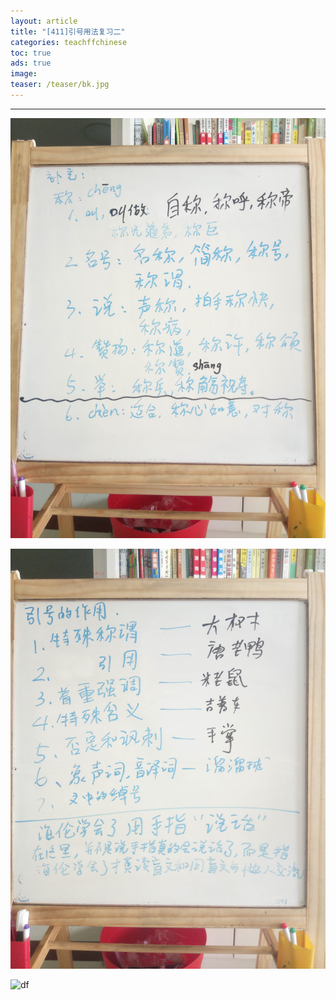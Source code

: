 ```yaml
---
layout: article
title: "[411]引号用法复习二"
categories: teachffchinese
toc: true
ads: true
image:
teaser: /teaser/bk.jpg
---
```


---



![df](https://github.com/storage201608/storage/blob/master/myhome2016/_posts/teachffchinese/2016-09-12-20160912154742teachffchinese.md/IMG_20160912_084256.jpg?raw=true)

![df](https://github.com/storage201608/storage/blob/master/myhome2016/_posts/teachffchinese/2016-09-12-20160912154742teachffchinese.md/IMG_20160912_082257.jpg?raw=true)

![df](https://github.com/storage201608/storage/blob/master/myhome2016/_posts/teachffchinese/2016-09-12-20160912154742teachffchinese.md/IMG_20160912_075645.jpg?raw=true)

